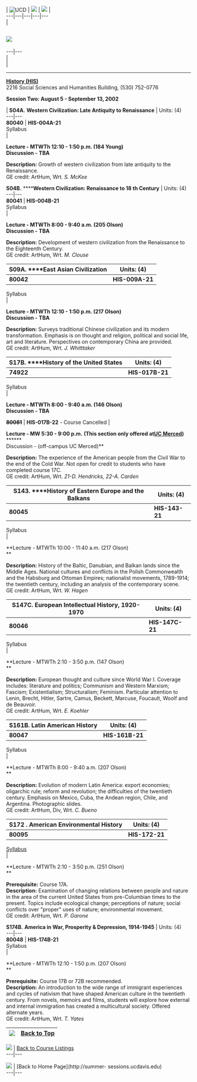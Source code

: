   |  ![UCD](../gifs_2002/UCD_logo.gif) | ![](../gifs_2002/ss.gif) |
![](../gifs_2002/date.gif) |  
---|---|---|---|---  
|

## ![](../gifs_2002/vert_navbar.gif)  
  
---|---  
|  
  |

** **  

**[History (HIS)](http://history.ucdavis.edu)**  
2216 Social Sciences and Humanities Building, (530) 752-0776  
  
**Session Two: August 5 - September 13, 2002**  
  
|  **S04A.** **Western Civilization: Late Antiquity to Renaissance** |  Units:
(4)  
---|---  
**80040** | **HIS-004A-21**  
Syllabus  
|

**Lecture - MTWTh 12:10 - 1:50 p.m. (184 Young)  
Discussion -** **TBA**  
  
**Description:** Growth of western civilization from late antiquity to the
Renaissance.  
GE credit: ArtHum, Wrt. _S. McKee_  
  
**S04B.** ******Western Civilization: Renaissance to 18 th Century** |  Units:
(4)  
---|---  
**80041** | **HIS-004B-21**  
Syllabus  
|

**Lecture - MTWTh 8:00 - 9:40 a.m. (205 Olson)  
Discussion -** **TBA**  
  
**Description:** Development of western civilization from the Renaissance to
the Eighteenth Century.  
GE credit: ArtHum, Wrt. _M. Clouse_  
  
**S09A.** ******East Asian Civilization** |  Units: (4)  
---|---  
**80042** | **HIS-009A-21**  
Syllabus  
|

**Lecture - MTWTh 12:10 - 1:50 p.m. (217 Olson)  
Discussion -** **TBA**  
  
**Description:** Surveys traditional Chinese civilization and its modern
transformation. Emphasis is on thought and religion, political and social
life, art and literature. Perspectives on contemporary China are provided.  
GE credit: ArtHum, Wrt. _J. Whitttaker_  
  
**S17B.** ******History of the United States** |  Units: (4)  
---|---  
**74922** | **HIS-017B-21**  
Syllabus  
|

**Lecture - MTWTh 8:00 - 9:40 a.m. (146 Olson)  
Discussion - TBA**  
  
**~~80081~~** | **HIS-017B-22** \- Course Cancelled |

**Lecture - MW 5:30 - 9:00 p.m.** **(This section only offered at[UC
Merced](http://www.ucmerced.edu))** ******  
Discussion - (off-campus UC Merced)**  
  
**Description:** The experience of the American people from the Civil War to
the end of the Cold War. Not open for credit to students who have completed
course 17C.  
GE credit: ArtHum, Wrt. _21-D. Hendricks, 22-A. Carden_  
  
**S143.** ******History of Eastern Europe and the Balkans** |  Units: (4)  
---|---  
**80045** | **HIS-143-21**  
Syllabus  
|

**Lecture - MTWTh 10:00 - 11:40 a.m. (217 Olson)  
**  
  
**Description:** History of the Baltic, Danubian, and Balkan lands since the
Middle Ages. National cultures and conflicts in the Polish Commonwealth and
the Habsburg and Ottoman Empires; nationalist movements, 1789-1914; the
twentieth century, including an analysis of the contemporary scene.  
GE credit: ArtHum, Wrt. _W. Hagen_  
  
**S147C.** **European Intellectual History, 1920-1970** |  Units: (4)  
---|---  
**80046** | **HIS-147C-21**  
Syllabus  
|

**Lecture - MTWTh 2:10 - 3:50 p.m. (147 Olson)  
**  
  
**Description:** European thought and culture since World War I. Coverage
includes: literature and politics; Communism and Western Marxism; Fascism;
Existentialism; Structuralism; Feminism. Particular attention to Lenin,
Brecht, Hitler, Sartre, Camus, Beckett, Marcuse, Foucault, Woolf and de
Beauvoir.  
GE credit: ArtHum, Wrt. _E. Koehler_  
  
**S161B.** **Latin American History** |  Units: (4)  
---|---  
**80047** | **HIS-161B-21**  
Syllabus  
|

**Lecture - MTWTh 8:00 - 9:40 a.m. (207 Olson)  
**  
  
**Description:** Evolution of modern Latin America: export economies;
oligarchic rule; reform and revolution; the difficulties of the twentieth
century. Emphasis on Mexico, Cuba, the Andean region, Chile, and Argentina.
Photographic slides.  
GE credit: ArtHum, Div, Wrt. _C. Bueno_  
  
**S172** **. American Environmental History** |  Units: (4)  
---|---  
**80095** | **HIS-172-21**  
[Syllabus](../Syllabi/HIS172.html)  
|

**Lecture - MTWTh 2:10 - 3:50 p.m. (251 Olson)  
**  
  
**Prerequisite:** Course 17A.  
**Description:** Examination of changing relations between people and nature
in the area of the current United States from pre-Columbian times to the
present. Topics include ecological change; perceptions of nature; social
conflicts over "proper" uses of nature; environmental movement.  
GE credit: ArtHum, Wrt. _P. Garone_  
  
**S174B.** **America in War, Prosperity & Depression, 1914-1945** |  Units:
(4)  
---|---  
**80048** | **HIS-174B-21**  
Syllabus  
|

**Lecture - MTWTh 12:10 - 1:50 p.m. (207 Olson)  
**  
  
**Prerequisite:** Course 17B or 72B recommended.  
**Description:** An introduction to the wide range of immigrant experiences
and cycles of nativism that have shaped American culture in the twentieth
century. From novels, memoirs and films, students will explore how external
and internal immigration has created a multicultural society. Offered
alternate years.  
GE credit: ArtHum, Wrt. _T. Yates_  
  
![](../gifs_2002/cowarrowup.gif) | [Back to Top](HIS_B.html)  
---|---  
  
![](../gifs_2002/cowarrow.gif) | [Back to Course
Listings](../Course%20Index2002/letter_A.html)  
---|---  
  
![](../gifs_2002/cowarrow.gif) | [Back to Home Page](http://summer-
sessions.ucdavis.edu)  
---|---

